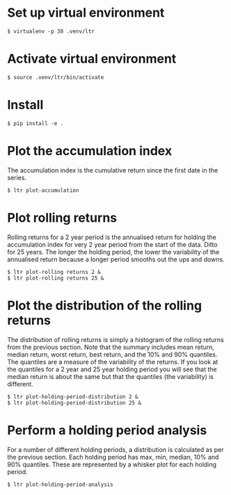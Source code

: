 # Set up virtual environment

```
$ virtualenv -p 38 .venv/ltr
```

# Activate virtual environment

```
$ source .venv/ltr/bin/activate
```

# Install
```
$ pip install -e .
```

# Plot the accumulation index

The accumulation index is the cumulative return since the first date in the
series.
```
$ ltr plot-accumulation
```

# Plot rolling returns

Rolling returns for a 2 year period is the annualised return for holding the
accumulation index for very 2 year period from the start of the data. Ditto for
25 years.  The longer the holding period, the lower the variability of the
annualised return because a longer period smooths out the ups and downs.

```
$ ltr plot-rolling returns 2 &
$ ltr plot-rolling returns 25 &
```

# Plot the distribution of the rolling returns

The distribution of rolling returns is simply a histogram of the rolling
returns from the previous section. Note that the summary includes mean return,
median return, worst return, best return, and the 10% and 90% quantiles. The
quantiles are a measure of the variability of the returns. If you look at
the quantiles for a 2 year and 25 year holding period you will see that the
median return is about the same but that the quantiles (the variability) is
different.

```
$ ltr plot-holding-period-distribution 2 &
$ ltr plot-holding-period-distribution 25 &
```

# Perform a holding period analysis

For a number of different holding periods, a distribution is calculated as per
the previous section. Each holding period has max, min, median, 10% and 90%
quantiles. These are represented by a whisker plot for each holding period.
```
$ ltr plot-holding-period-analysis
```
